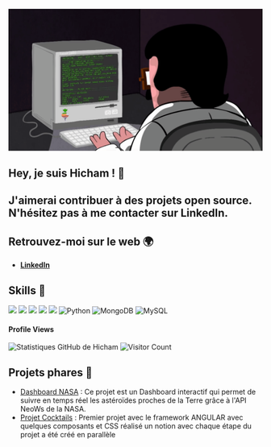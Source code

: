 ![gif](programming.gif)
## Hey, je suis Hicham ! 👋

## J'aimerai contribuer à des projets open source. N'hésitez pas à me contacter sur LinkedIn.

## Retrouvez-moi sur le web 🌍

- [**LinkedIn**](https://www.linkedin.com/in/hicham-guendouz-578759125/)

## Skills 🚀

![](https://img.shields.io/badge/HTML5-E34F26?style=for-the-badge&logo=html5&logoColor=white)
![](https://img.shields.io/badge/CSS3-1572B6?style=for-the-badge&logo=css3&logoColor=white)
![](https://img.shields.io/badge/JavaScript-F7DF1E?style=for-the-badge&logo=javascript&logoColor=black)
![](https://img.shields.io/badge/Bootstrap-563D7C?style=for-the-badge&logo=bootstrap&logoColor=white)
![](https://img.shields.io/badge/PHP-777BB4?style=for-the-badge&logo=php&logoColor=white)
![Python](https://img.shields.io/badge/Python-3776AB?style=for-the-badge&logo=python&logoColor=white)
![MongoDB](https://img.shields.io/badge/MongoDB-47A248?style=for-the-badge&logo=mongodb&logoColor=white)
![MySQL](https://img.shields.io/badge/MySQL-4479A1?style=for-the-badge&logo=mysql&logoColor=white)
#### Profile Views

![Statistiques GitHub de Hicham](https://github-readme-stats.vercel.app/api?username=Hicham77500&show_icons=true&theme=radical)
![Visitor Count](https://profile-counter.glitch.me/{Hicham77500}/count.svg)

## Projets phares 🚀

- [Dashboard NASA](https://github.com/Hicham77500/Dashboard_Nasa) : Ce projet est un Dashboard interactif qui permet de suivre en temps réel les astéroïdes proches de la Terre grâce à l'API NeoWs de la NASA.
- [Projet Cocktails](https://github.com/Hicham77500/Cocktails) : Premier projet avec le framework ANGULAR avec quelques composants et CSS réalisé un notion avec chaque étape du projet a été créé en parallèle
